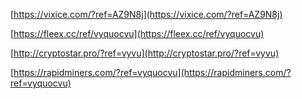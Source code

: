 [https://vixice.com/?ref=AZ9N8j](https://vixice.com/?ref=AZ9N8j)

[https://fleex.cc/ref/vyquocvu](https://fleex.cc/ref/vyquocvu)

[http://cryptostar.pro/?ref=vyvu](http://cryptostar.pro/?ref=vyvu)

[https://rapidminers.com/?ref=vyquocvu](https://rapidminers.com/?ref=vyquocvu)
